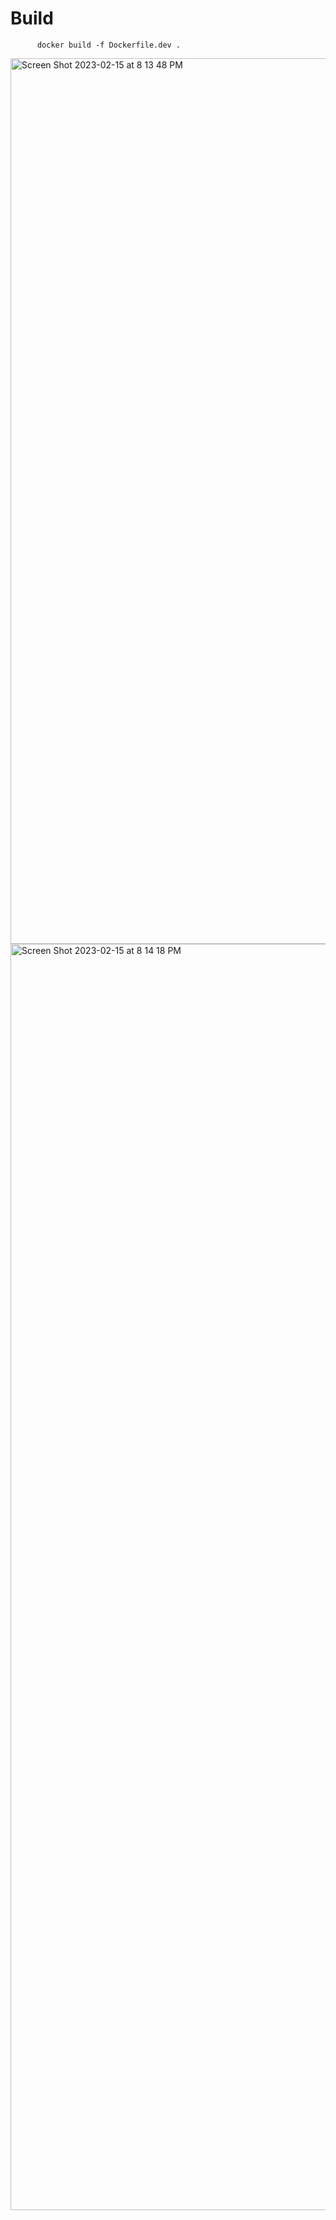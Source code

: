 # Build 
          docker build -f Dockerfile.dev .

<img width="1417" alt="Screen Shot 2023-02-15 at 8 13 48 PM" src="https://user-images.githubusercontent.com/69278312/219129421-ff5a1db4-2098-4fab-9802-30d8dc62de7f.png">
<img width="2026" alt="Screen Shot 2023-02-15 at 8 14 18 PM" src="https://user-images.githubusercontent.com/69278312/219129503-076c89b5-2054-4cb8-85e0-2c1dbf20e86a.png">
